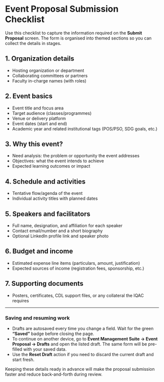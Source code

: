 # Event Proposal Submission Checklist

Use this checklist to capture the information required on the **Submit Proposal** screen. The form is organised into themed sections so you can collect the details in stages.

## 1. Organization details
- Hosting organization or department
- Collaborating committees or partners
- Faculty in-charge names (with roles)

## 2. Event basics
- Event title and focus area
- Target audience (classes/programmes)
- Venue or delivery platform
- Event dates (start and end)
- Academic year and related institutional tags (POS/PSO, SDG goals, etc.)

## 3. Why this event?
- Need analysis: the problem or opportunity the event addresses
- Objectives: what the event intends to achieve
- Expected learning outcomes or impact

## 4. Schedule and activities
- Tentative flow/agenda of the event
- Individual activity titles with planned dates

## 5. Speakers and facilitators
- Full name, designation, and affiliation for each speaker
- Contact email/number and a short biography
- Optional LinkedIn profile link and speaker photo

## 6. Budget and income
- Estimated expense line items (particulars, amount, justification)
- Expected sources of income (registration fees, sponsorship, etc.)

## 7. Supporting documents
- Posters, certificates, CDL support files, or any collateral the IQAC requires

---

### Saving and resuming work
- Drafts are autosaved every time you change a field. Wait for the green **“Saved”** badge before closing the page.
- To continue on another device, go to **Event Management Suite → Event Proposal → Drafts** and open the listed draft. The same form will be pre-filled with your saved data.
- Use the **Reset Draft** action if you need to discard the current draft and start fresh.

Keeping these details ready in advance will make the proposal submission faster and reduce back-and-forth during review.
